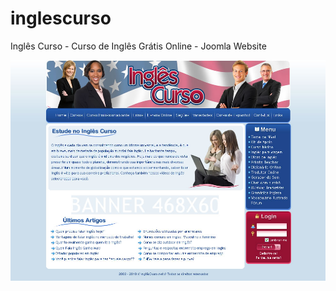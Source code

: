 # inglescurso
Inglês Curso - Curso de Inglês Grátis Online - Joomla Website

![screenshot](/screenshots/inglescurso.jpg "Inglês Curso - Curso de Inglês Grátis Online")
